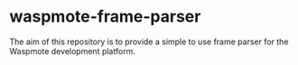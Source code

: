 # waspmote-frame-parser
The aim of this repository is to provide a simple to use frame parser for the Waspmote development platform.
